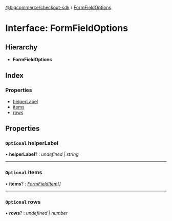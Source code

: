 [@bigcommerce/checkout-sdk](../README.md) › [FormFieldOptions](formfieldoptions.md)

# Interface: FormFieldOptions

## Hierarchy

* **FormFieldOptions**

## Index

### Properties

* [helperLabel](formfieldoptions.md#optional-helperlabel)
* [items](formfieldoptions.md#optional-items)
* [rows](formfieldoptions.md#optional-rows)

## Properties

### `Optional` helperLabel

• **helperLabel**? : *undefined | string*

___

### `Optional` items

• **items**? : *[FormFieldItem](formfielditem.md)[]*

___

### `Optional` rows

• **rows**? : *undefined | number*
